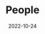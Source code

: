 ---
title: People
date: 2022-10-24

type: landing

sections:
  - block: people
    content:
      title: About me
      # Choose which groups/teams of users to display.
      #   Edit `user_groups` in each user's profile to add them to one or more of these groups.
      user_groups:
          # - Principal Investigators
          # - Researchers
          # - Grad Students
          # - Administration
          # - Visitors
          # - Alumni
          - Developer
      sort_by: Params.last_name
      sort_ascending: true
    design:
      show_interests: false
      show_role: false
      show_social: true
    
  - block: experience
    content:
      title: Experience
      items:
        - title: 학부연구생
          company: 전북대학교 데이터마이닝 연구실
          # # 현재 정보마이닝연구실 랩 사이트를 저장하지 않았기 때문에 아래 링크로 대체
          # company_url: https://csai.jbnu.ac.kr/csai/29031/subview.do?enc=Zm5jdDF8QEB8JTJGamJudVByb2ZsJTJGY3NhaSUyRjc4NyUyRjYzNjclMkZhcnRjbFZpZXcuZG8lM0ZwYWdlJTNEMSUyNmZpbmRUeXBlJTNEJTI2ZmluZFdvcmQlM0QlMjY%3D
          company_logo: "JBNU_Emblem"
          date_start: "2023-04-06"
  
  - block: experience
    content:
      title: Education
      items:
        - title: 전북대학교 재학
          company: 전북대학교 IT정보공학과
          company_url: https://it.jbnu.ac.kr/it/index.do
          company_logo: "JBNU_Emblem"
          date_start: "2020-03-01"
---